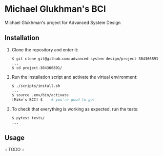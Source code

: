 # Michael Glukhman's BCI

Michael Glukhman's project for Advanced System Design

## Installation

1. Clone the repository and enter it:

    ```sh
    $ git clone git@github.com:advanced-system-design/project-304366891.git
    ...
    $ cd project-304366891/
    ```

2. Run the installation script and activate the virtual environment:

    ```sh
    $ ./scripts/install.sh
    ...
    $ source .env/bin/activate
    [Mike`s BCI] $    # you're good to go!
    ```

3. To check that everything is working as expected, run the tests:


    ```sh
    $ pytest tests/
    ...
    ```

## Usage

:: TODO ::
